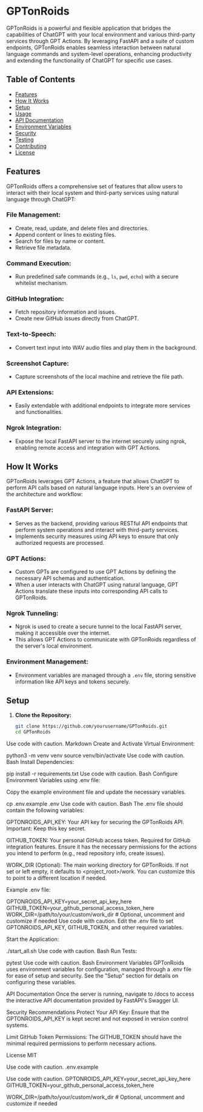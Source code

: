 # GPTonRoids

GPTonRoids is a powerful and flexible application that bridges the capabilities of ChatGPT with your local environment and various third-party services through GPT Actions. By leveraging FastAPI and a suite of custom endpoints, GPTonRoids enables seamless interaction between natural language commands and system-level operations, enhancing productivity and extending the functionality of ChatGPT for specific use cases.

## Table of Contents
- [Features](#features)
- [How It Works](#how-it-works)
- [Setup](#setup)
- [Usage](#usage)
- [API Documentation](#api-documentation)
- [Environment Variables](#environment-variables)
- [Security](#security)
- [Testing](#testing)
- [Contributing](#contributing)
- [License](#license)

## Features

GPTonRoids offers a comprehensive set of features that allow users to interact with their local system and third-party services using natural language through ChatGPT:

### File Management:
- Create, read, update, and delete files and directories.
- Append content or lines to existing files.
- Search for files by name or content.
- Retrieve file metadata.

### Command Execution:
- Run predefined safe commands (e.g., `ls`, `pwd`, `echo`) with a secure whitelist mechanism.


### GitHub Integration:
- Fetch repository information and issues.
- Create new GitHub issues directly from ChatGPT.

### Text-to-Speech:
- Convert text input into WAV audio files and play them in the background.

### Screenshot Capture:
- Capture screenshots of the local machine and retrieve the file path.

### API Extensions:
- Easily extendable with additional endpoints to integrate more services and functionalities.

### Ngrok Integration:
- Expose the local FastAPI server to the internet securely using ngrok, enabling remote access and integration with GPT Actions.

## How It Works

GPTonRoids leverages GPT Actions, a feature that allows ChatGPT to perform API calls based on natural language inputs. Here's an overview of the architecture and workflow:

### FastAPI Server:
- Serves as the backend, providing various RESTful API endpoints that perform system operations and interact with third-party services.
- Implements security measures using API keys to ensure that only authorized requests are processed.

### GPT Actions:
- Custom GPTs are configured to use GPT Actions by defining the necessary API schemas and authentication.
- When a user interacts with ChatGPT using natural language, GPT Actions translate these inputs into corresponding API calls to GPTonRoids.

### Ngrok Tunneling:
- Ngrok is used to create a secure tunnel to the local FastAPI server, making it accessible over the internet.
- This allows GPT Actions to communicate with GPTonRoids regardless of the server's local environment.

### Environment Management:
- Environment variables are managed through a `.env` file, storing sensitive information like API keys and tokens securely.

## Setup

1. **Clone the Repository:**
   ```bash
   git clone https://github.com/yourusername/GPTonRoids.git
   cd GPTonRoids
Use code with caution.
Markdown
Create and Activate Virtual Environment:

python3 -m venv venv
source venv/bin/activate
Use code with caution.
Bash
Install Dependencies:

pip install -r requirements.txt
Use code with caution.
Bash
Configure Environment Variables using .env file:

Copy the example environment file and update the necessary variables.

cp .env.example .env
Use code with caution.
Bash
The .env file should contain the following variables:

GPTONROIDS_API_KEY: Your API key for securing the GPTonRoids API. Important: Keep this key secret.

GITHUB_TOKEN: Your personal GitHub access token. Required for GitHub integration features. Ensure it has the necessary permissions for the actions you intend to perform (e.g., read repository info, create issues).

WORK_DIR (Optional): The main working directory for GPTonRoids. If not set or left empty, it defaults to <project_root>/work. You can customize this to point to a different location if needed.

Example .env file:

GPTONROIDS_API_KEY=your_secret_api_key_here
GITHUB_TOKEN=your_github_personal_access_token_here
WORK_DIR=/path/to/your/custom/work_dir  # Optional, uncomment and customize if needed
Use code with caution.
Edit the .env file to set GPTONROIDS_API_KEY, GITHUB_TOKEN, and other required variables.

Start the Application:

./start_all.sh
Use code with caution.
Bash
Run Tests:

pytest
Use code with caution.
Bash
Environment Variables
GPTonRoids uses environment variables for configuration, managed through a .env file for ease of setup and security. See the "Setup" section for details on configuring these variables.

API Documentation
Once the server is running, navigate to /docs to access the interactive API documentation provided by FastAPI's Swagger UI.

Security Recommendations
Protect Your API Key: Ensure that the GPTONROIDS_API_KEY is kept secret and not exposed in version control systems.

Limit GitHub Token Permissions: The GITHUB_TOKEN should have the minimal required permissions to perform necessary actions.

License
MIT

Use code with caution.
.env.example

Use code with caution.
GPTONROIDS_API_KEY=your_secret_api_key_here
GITHUB_TOKEN=your_github_personal_access_token_here

WORK_DIR=/path/to/your/custom/work_dir # Optional, uncomment and customize if needed

